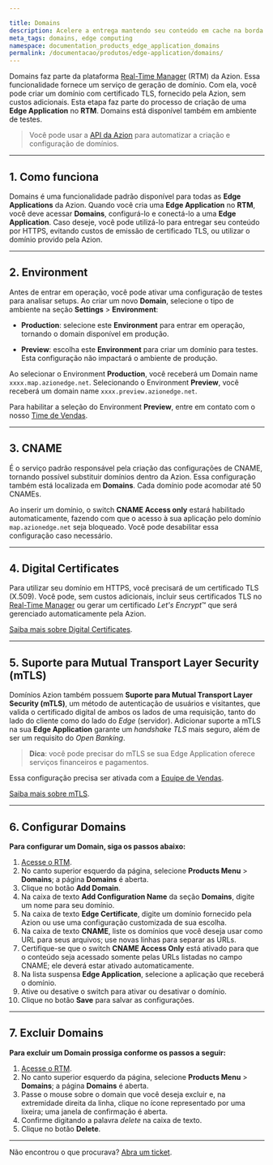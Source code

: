 ```yaml
---

title: Domains
description: Acelere a entrega mantendo seu conteúdo em cache na borda da rede, mais próximo de seus usuários.
meta_tags: domains, edge computing
namespace: documentation_products_edge_application_domains
permalink: /documentacao/produtos/edge-application/domains/
---
```


Domains faz parte da plataforma [Real-Time Manager](https://manager.azion.com/) (RTM) da Azion. Essa funcionalidade fornece um serviço de geração de domínio. Com ela, você pode criar um domínio com certificado TLS, fornecido pela Azion, sem custos adicionais. Esta etapa faz parte do processo de criação de uma **Edge Application** no **RTM**. Domains está disponível também em ambiente de testes.

> Você pode usar a [API da Azion](https://api.azion.com/) para automatizar a criação e configuração de domínios.

---

## 1. Como funciona

Domains é uma funcionalidade padrão disponível para todas as **Edge Applications** da Azion. Quando você cria uma **Edge Application** no **RTM**, você deve acessar **Domains**, configurá-lo e conectá-lo a uma **Edge Application**. Caso deseje, você pode utilizá-lo para entregar seu conteúdo por HTTPS, evitando custos de emissão de certificado TLS, ou utilizar o domínio provido pela Azion.

---

## 2. Environment

Antes de entrar em operação, você pode ativar uma configuração de testes para analisar setups. Ao criar um novo **Domain**, selecione o tipo de ambiente na seção **Settings** > **Environment**:

- **Production**: selecione este **Environment** para entrar em operação, tornando o domain disponível em produção.

- **Preview**: escolha este **Environment** para criar um domínio para testes. Esta configuração não impactará o ambiente de produção.

Ao selecionar o Environment **Production**, você receberá um Domain name `xxxx.map.azionedge.net`. Selecionando o Environment **Preview**, você receberá um domain name `xxxx.preview.azionedge.net`.

Para habilitar a seleção do Environment **Preview**, entre em contato com o nosso [Time de Vendas](https://www.azion.com/pt-br/contate-vendas/).

---

## 3. CNAME

É o serviço padrão responsável pela criação das configurações de CNAME, tornando possível substituir domínios dentro da Azion. Essa configuração também está localizada em **Domains**. Cada domínio pode acomodar até 50 CNAMEs.

Ao inserir um domínio, o switch **CNAME Access only** estará habilitado automaticamente, fazendo com que o acesso à sua aplicação pelo domínio `map.azionedge.net` seja bloqueado. Você pode desabilitar essa configuração caso necessário.

---

## 4. Digital Certificates

Para utilizar seu domínio em HTTPS, você precisará de um certificado TLS (X.509). Você pode, sem custos adicionais, incluir seus certificados TLS no [Real-Time Manager](http://manager.azion.com) ou gerar um certificado *Let's Encrypt*™ que será gerenciado automaticamente pela Azion.

[Saiba mais sobre Digital Certificates](/pt-br/documentacao/produtos/edge-application/digital-certificates/).

---

## 5. Suporte para Mutual Transport Layer Security (mTLS)

Domínios Azion também possuem **Suporte para Mutual Transport Layer Security (mTLS)**, um método de autenticação de usuários e visitantes, que valida o certificado digital de ambos os lados de uma requisição, tanto do lado do cliente como do lado do *Edge* (servidor). Adicionar suporte a mTLS na sua **Edge Application** garante um *handshake TLS* mais seguro, além de ser um requisito do *Open Banking*.

> **Dica**: você pode precisar do mTLS se sua Edge Application oferece serviços financeiros e pagamentos.

Essa configuração precisa ser ativada com a [Equipe de Vendas](https://www.azion.com/pt-br/contate-vendas/).

[Saiba mais sobre mTLS](/pt-br/documentacao/produtos/edge-application/domains/mtls/).

---

## 6. Configurar Domains

**Para configurar um Domain, siga os passos abaixo:**

1. [Acesse o RTM](https://manager.azion.com/).
2. No canto superior esquerdo da página, selecione **Products Menu** > **Domains**; a página **Domains** é aberta.
3. Clique no botão **Add Domain**.
4. Na caixa de texto **Add Configuration Name** da seção **Domains**, digite um nome para seu domínio.
5. Na caixa de texto **Edge Certificate**, digite um domínio fornecido pela Azion ou use uma configuração customizada de sua escolha.
6. Na caixa de texto **CNAME**, liste os domínios que você deseja usar como URL para seus arquivos; use novas linhas para separar as URLs.
7. Certifique-se que o switch **CNAME Access Only** está ativado para que o conteúdo seja acessado somente pelas URLs listadas no campo CNAME; ele deverá estar ativado automaticamente.
8. Na lista suspensa **Edge Application**, selecione a aplicação que receberá o domínio.
9. Ative ou desative o switch para ativar ou desativar o domínio.
10. Clique no botão **Save** para salvar as configurações.

---

## 7. Excluir Domains

**Para excluir um Domain prossiga conforme os passos a seguir:**

1. [Acesse o RTM](https://manager.azion.com/).
2. No canto superior esquerdo da página, selecione **Products Menu** > **Domains**; a página **Domains** é aberta.
3. Passe o mouse sobre o domain que você deseja excluir e, na extremidade direita da linha, clique no ícone representado por uma lixeira; uma janela de confirmação é aberta.
4. Confirme digitando a palavra *delete* na caixa de texto.
5. Clique no botão **Delete**.

---

Não encontrou o que procurava? [Abra um ticket](https://tickets.azion.com/pt-BR/support/login/).

